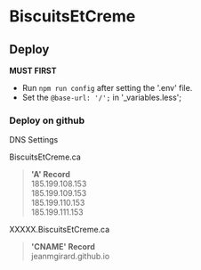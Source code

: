 # BiscuitsEtCreme


## Deploy

**MUST FIRST** 

- Run ``npm run config`` after setting the '.env' file.
- Set the ``@base-url: '/';`` in '_variables.less';


### Deploy on github

DNS Settings

BiscuitsEtCreme.ca
> **'A' Record**  
> 185.199.108.153  
> 185.199.109.153  
> 185.199.110.153  
> 185.199.111.153  

XXXXX.BiscuitsEtCreme.ca

> **'CNAME' Record**  
> jeanmgirard.github.io
